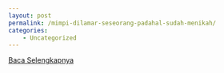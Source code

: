 ```yaml
---
layout: post
permalink: /mimpi-dilamar-seseorang-padahal-sudah-menikah/
categories:
    - Uncategorized
---
```


[Baca Selengkapnya](/02)